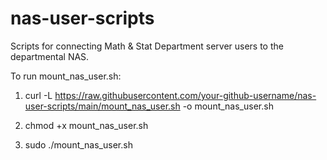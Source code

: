 # nas-user-scripts
Scripts for connecting Math &amp; Stat Department server users to the departmental NAS. 

To run mount_nas_user.sh:

1. curl -L https://raw.githubusercontent.com/your-github-username/nas-user-scripts/main/mount_nas_user.sh -o mount_nas_user.sh

2. chmod +x mount_nas_user.sh

3. sudo ./mount_nas_user.sh
